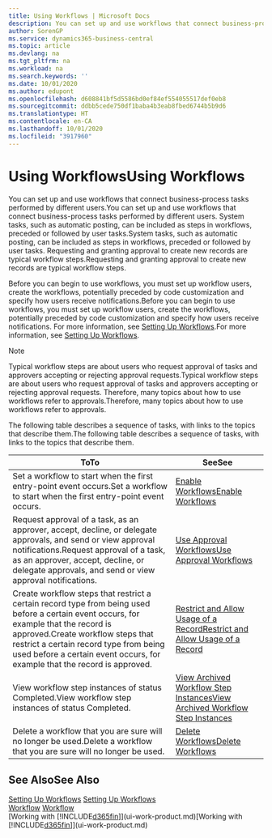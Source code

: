 ```yaml
---
title: Using Workflows | Microsoft Docs
description: You can set up and use workflows that connect business-process tasks performed by different users. System tasks, such as automatic posting, can be included as steps in workflows, preceded or followed by user tasks. Requesting and granting approval to create new records are typical workflow steps.
author: SorenGP
ms.service: dynamics365-business-central
ms.topic: article
ms.devlang: na
ms.tgt_pltfrm: na
ms.workload: na
ms.search.keywords: ''
ms.date: 10/01/2020
ms.author: edupont
ms.openlocfilehash: d608841bf5d5586bd0ef84ef554055517def0eb8
ms.sourcegitcommit: ddbb5cede750df1baba4b3eab8fbed6744b5b9d6
ms.translationtype: HT
ms.contentlocale: en-CA
ms.lasthandoff: 10/01/2020
ms.locfileid: "3917960"
---
```

# <a name="using-workflows"></a><span data-ttu-id="750b7-105">Using Workflows</span><span class="sxs-lookup"><span data-stu-id="750b7-105">Using Workflows</span></span>
<span data-ttu-id="750b7-106">You can set up and use workflows that connect business-process tasks performed by different users.</span><span class="sxs-lookup"><span data-stu-id="750b7-106">You can set up and use workflows that connect business-process tasks performed by different users.</span></span> <span data-ttu-id="750b7-107">System tasks, such as automatic posting, can be included as steps in workflows, preceded or followed by user tasks.</span><span class="sxs-lookup"><span data-stu-id="750b7-107">System tasks, such as automatic posting, can be included as steps in workflows, preceded or followed by user tasks.</span></span> <span data-ttu-id="750b7-108">Requesting and granting approval to create new records are typical workflow steps.</span><span class="sxs-lookup"><span data-stu-id="750b7-108">Requesting and granting approval to create new records are typical workflow steps.</span></span>  

 <span data-ttu-id="750b7-109">Before you can begin to use workflows, you must set up workflow users, create the workflows, potentially preceded by code customization and specify how users receive notifications.</span><span class="sxs-lookup"><span data-stu-id="750b7-109">Before you can begin to use workflows, you must set up workflow users, create the workflows, potentially preceded by code customization and specify how users receive notifications.</span></span> <span data-ttu-id="750b7-110">For more information, see [Setting Up Workflows](across-set-up-workflows.md).</span><span class="sxs-lookup"><span data-stu-id="750b7-110">For more information, see [Setting Up Workflows](across-set-up-workflows.md).</span></span>  

> [!NOTE]  
>  <span data-ttu-id="750b7-111">Typical workflow steps are about users who request approval of tasks and approvers accepting or rejecting approval requests.</span><span class="sxs-lookup"><span data-stu-id="750b7-111">Typical workflow steps are about users who request approval of tasks and approvers accepting or rejecting approval requests.</span></span> <span data-ttu-id="750b7-112">Therefore, many topics about how to use workflows refer to approvals.</span><span class="sxs-lookup"><span data-stu-id="750b7-112">Therefore, many topics about how to use workflows refer to approvals.</span></span>  

 <span data-ttu-id="750b7-113">The following table describes a sequence of tasks, with links to the topics that describe them.</span><span class="sxs-lookup"><span data-stu-id="750b7-113">The following table describes a sequence of tasks, with links to the topics that describe them.</span></span>  

|<span data-ttu-id="750b7-114">**To**</span><span class="sxs-lookup"><span data-stu-id="750b7-114">**To**</span></span>|<span data-ttu-id="750b7-115">**See**</span><span class="sxs-lookup"><span data-stu-id="750b7-115">**See**</span></span>|  
|------------|-------------|  
|<span data-ttu-id="750b7-116">Set a workflow to start when the first entry-point event occurs.</span><span class="sxs-lookup"><span data-stu-id="750b7-116">Set a workflow to start when the first entry-point event occurs.</span></span>|[<span data-ttu-id="750b7-117">Enable Workflows</span><span class="sxs-lookup"><span data-stu-id="750b7-117">Enable Workflows</span></span>](across-how-to-enable-workflows.md)|  
|<span data-ttu-id="750b7-118">Request approval of a task, as an approver, accept, decline, or delegate approvals, and send or view approval notifications.</span><span class="sxs-lookup"><span data-stu-id="750b7-118">Request approval of a task, as an approver, accept, decline, or delegate approvals, and send or view approval notifications.</span></span>|[<span data-ttu-id="750b7-119">Use Approval Workflows</span><span class="sxs-lookup"><span data-stu-id="750b7-119">Use Approval Workflows</span></span>](across-how-use-approval-workflows.md)|  
|<span data-ttu-id="750b7-120">Create workflow steps that restrict a certain record type from being used before a certain event occurs, for example that the record is approved.</span><span class="sxs-lookup"><span data-stu-id="750b7-120">Create workflow steps that restrict a certain record type from being used before a certain event occurs, for example that the record is approved.</span></span>|[<span data-ttu-id="750b7-121">Restrict and Allow Usage of a Record</span><span class="sxs-lookup"><span data-stu-id="750b7-121">Restrict and Allow Usage of a Record</span></span>](across-how-to-restrict-and-allow-usage-of-a-record.md)|  
|<span data-ttu-id="750b7-122">View workflow step instances of status Completed.</span><span class="sxs-lookup"><span data-stu-id="750b7-122">View workflow step instances of status Completed.</span></span>|[<span data-ttu-id="750b7-123">View Archived Workflow Step Instances</span><span class="sxs-lookup"><span data-stu-id="750b7-123">View Archived Workflow Step Instances</span></span>](across-how-to-view-archived-workflow-step-instances.md)|  
|<span data-ttu-id="750b7-124">Delete a workflow that you are sure will no longer be used.</span><span class="sxs-lookup"><span data-stu-id="750b7-124">Delete a workflow that you are sure will no longer be used.</span></span>|[<span data-ttu-id="750b7-125">Delete Workflows</span><span class="sxs-lookup"><span data-stu-id="750b7-125">Delete Workflows</span></span>](across-how-to-delete-workflows.md)|  

## <a name="see-also"></a><span data-ttu-id="750b7-126">See Also</span><span class="sxs-lookup"><span data-stu-id="750b7-126">See Also</span></span>  
<span data-ttu-id="750b7-127">[Setting Up Workflows](across-set-up-workflows.md) </span><span class="sxs-lookup"><span data-stu-id="750b7-127">[Setting Up Workflows](across-set-up-workflows.md) </span></span>  
<span data-ttu-id="750b7-128">[Workflow](across-workflow.md) </span><span class="sxs-lookup"><span data-stu-id="750b7-128">[Workflow](across-workflow.md) </span></span>  
<span data-ttu-id="750b7-129">[Working with [!INCLUDE[d365fin](includes/d365fin_md.md)]](ui-work-product.md)</span><span class="sxs-lookup"><span data-stu-id="750b7-129">[Working with [!INCLUDE[d365fin](includes/d365fin_md.md)]](ui-work-product.md)</span></span>
